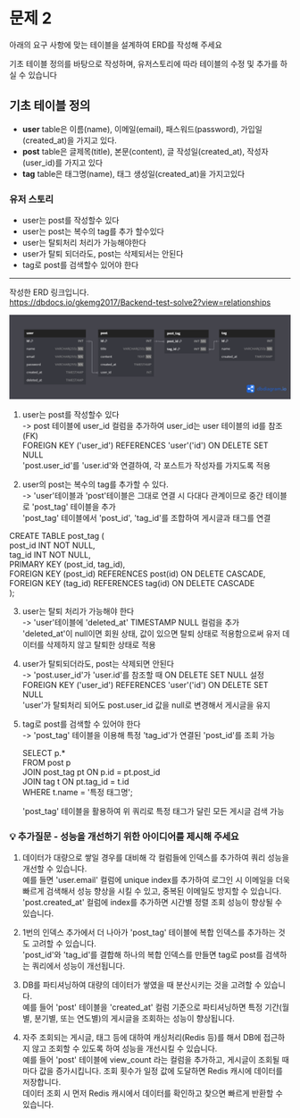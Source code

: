 # 문제 2

아래의 요구 사항에 맞는 테이블을 설계하여 ERD를 작성해 주세요

기초 테이블 정의를 바탕으로 작성하며,
유저스토리에 따라 테이블의 수정 및 추가를 하실 수 있습니다

## 기초 테이블 정의

- **user** table은 이름(name), 이메일(email), 패스워드(password), 가입일(created_at)을 가지고 있다.
- **post** table은 글제목(title), 본문(content), 글 작성일(created_at), 작성자(user_id)를 가지고 있다
- **tag** table은 태그명(name), 태그 생성일(created_at)을 가지고있다

### 유저 스토리

- user는 post를 작성할수 있다
- user는 post는 복수의 tag를 추가 할수있다
- user는 탈퇴처리 처리가 가능해야한다
- user가 탈퇴 되더라도, post는 삭제되서는 안된다
- tag로 post를 검색할수 있어야 한다

---

작성한 ERD 링크입니다.  
https://dbdocs.io/gkemg2017/Backend-test-solve2?view=relationships  

![ERD Diagram](./assets/diagrams/Solve2-ERD-diagram.png)

1. user는 post를 작성할수 있다  
->  post 테이블에 user_id 컬럼을 추가하여 user_id는 user 테이블의 id를 참조 (FK)  
    FOREIGN KEY ('user_id') REFERENCES 'user'('id') ON DELETE SET NULL  
    'post.user_id'를 'user.id'와 연결하여, 각 포스트가 작성자를 가지도록 적용  
  
2. user의 post는 복수의 tag를 추가할 수 있다.  
->  'user'테이블과 'post'테이블은 그대로 연결 시 다대다 관계이므로 중간 테이블로 'post_tag' 테이블을 추가  
    'post_tag' 테이블에서 'post_id', 'tag_id'를 조합하여 게시글과 태그를 연결  

CREATE TABLE post_tag (  
        post_id INT NOT NULL,  
        tag_id INT NOT NULL,  
        PRIMARY KEY (post_id, tag_id),  
        FOREIGN KEY (post_id) REFERENCES post(id) ON DELETE CASCADE,  
        FOREIGN KEY (tag_id) REFERENCES tag(id) ON DELETE CASCADE  
);  
  
3. user는 탈퇴 처리가 가능해야 한다  
->  'user'테이블에 'deleted_at' TIMESTAMP NULL 컬럼을 추가  
    'deleted_at'이 null이면 회원 상태, 값이 있으면 탈퇴 상태로 적용함으로써 유저 데이터를 삭제하지 않고 탈퇴한 상태로 적용  
  
4. user가 탈퇴되더라도, post는 삭제되면 안된다  
->  'post.user_id'가 'user.id'를 참조할 때 ON DELETE SET NULL 설정  
    FOREIGN KEY ('user_id') REFERENCES 'user'('id') ON DELETE SET NULL  
    'user'가 탈퇴처리 되어도 post.user_id 값을 null로 변경해서 게시글을 유지  
  
5. tag로 post를 검색할 수 있어야 한다  
->  'post_tag' 테이블을 이용해 특정 'tag_id'가 연결된 'post_id'를 조회 가능  
      
    SELECT p.*  
    FROM post p  
    JOIN post_tag pt ON p.id = pt.post_id  
    JOIN tag t ON pt.tag_id = t.id  
    WHERE t.name = '특정 태그명';  
  
    'post_tag' 테이블을 활용하여 위 쿼리로 특정 태그가 달린 모든 게시글 검색 가능  
  
  

### 💡 추가질문 - 성능을 개선하기 위한 아이디어를 제시해 주세요
  
1. 데이터가 대량으로 쌓일 경우를 대비해 각 컬럼들에 인덱스를 추가하여 쿼리 성능을 개선할 수 있습니다.  
예를 들면 'user.email' 컬럼에 unique index를 추가하여 로그인 시 이메일을 더욱 빠르게 검색해서 성능 향상을 시킬 수 있고, 중복된 이메일도 방지할 수 있습니다.  
'post.created_at' 컬럼에 index를 추가하면 시간별 정렬 조회 성능이 향상될 수 있습니다.  
  
2. 1번의 인덱스 추가에서 더 나아가 'post_tag' 테이블에 복합 인덱스를 추가하는 것도 고려할 수 있습니다.  
'post_id'와 'tag_id'를 결합해 하나의 복합 인덱스를 만들면 tag로 post를 검색하는 쿼리에서 성능이 개선됩니다.   
  
3. DB를 파티셔닝하여 대량의 데이터가 쌓였을 때 분산시키는 것을 고려할 수 있습니다.  
예를 들어 'post' 테이블을 'created_at' 컬럼 기준으로 파티셔닝하면 특정 기간(월별, 분기별, 또는 연도별)의 게시글을 조회하는 성능이 향상됩니다.  
  
4. 자주 조회되는 게시글, 태그 등에 대하여 캐싱처리(Redis 등)를 해서 DB에 접근하지 않고 조회할 수 있도록 하여 성능을 개선시킬 수 있습니다.  
예를 들어 'post' 테이블에 view_count 라는 컬럼을 추가하고, 게시글이 조회될 때마다 값을 증가시킵니다. 조회 횟수가 일정 값에 도달하면 Redis 캐시에 데이터를 저장합니다.  
데이터 조회 시 먼저 Redis 캐시에서 데이터를 확인하고 찾으면 빠르게 반환할 수 있습니다.  